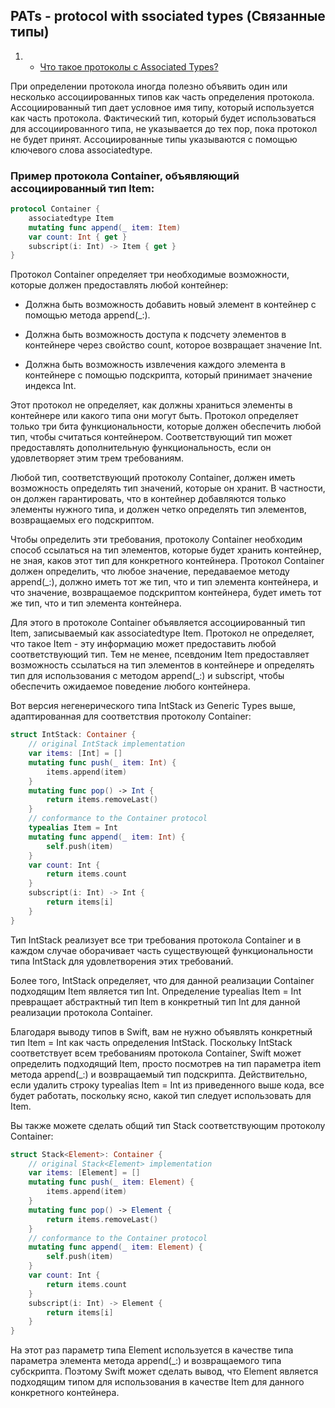 ## PATs - protocol with ssociated types (Связанные типы)

1. - [Что такое протоколы с Associated Types?](https://medium.com/@tesnik/что-такое-протоколы-с-associated-types-8065c87b6a6e)

При определении протокола иногда полезно объявить один или несколько ассоциированных типов как часть определения протокола. Ассоциированный тип дает условное имя типу, который используется как часть протокола. Фактический тип, который будет использоваться для ассоциированного типа, не указывается до тех пор, пока протокол не будет принят. Ассоциированные типы указываются с помощью ключевого слова associatedtype.

### Пример протокола Container, объявляющий ассоциированный тип Item:

```swift
protocol Container {
    associatedtype Item
    mutating func append(_ item: Item)
    var count: Int { get }
    subscript(i: Int) -> Item { get }
}
```

Протокол Container определяет три необходимые возможности, которые должен предоставлять любой контейнер:

* Должна быть возможность добавить новый элемент в контейнер с помощью метода append(_:).

* Должна быть возможность доступа к подсчету элементов в контейнере через свойство count, которое возвращает значение Int.

* Должна быть возможность извлечения каждого элемента в контейнере с помощью подскрипта, который принимает значение индекса Int.

Этот протокол не определяет, как должны храниться элементы в контейнере или какого типа они могут быть. Протокол определяет только три бита функциональности, которые должен обеспечить любой тип, чтобы считаться контейнером. Соответствующий тип может предоставлять дополнительную функциональность, если он удовлетворяет этим трем требованиям.

Любой тип, соответствующий протоколу Container, должен иметь возможность определять тип значений, которые он хранит. В частности, он должен гарантировать, что в контейнер добавляются только элементы нужного типа, и должен четко определять тип элементов, возвращаемых его подскриптом.

Чтобы определить эти требования, протоколу Container необходим способ ссылаться на тип элементов, которые будет хранить контейнер, не зная, каков этот тип для конкретного контейнера. Протокол Container должен определить, что любое значение, передаваемое методу append(_:), должно иметь тот же тип, что и тип элемента контейнера, и что значение, возвращаемое подскриптом контейнера, будет иметь тот же тип, что и тип элемента контейнера.

Для этого в протоколе Container объявляется ассоциированный тип Item, записываемый как associatedtype Item. Протокол не определяет, что такое Item - эту информацию может предоставить любой соответствующий тип. Тем не менее, псевдоним Item предоставляет возможность ссылаться на тип элементов в контейнере и определять тип для использования с методом append(_:) и subscript, чтобы обеспечить ожидаемое поведение любого контейнера.

Вот версия негенерического типа IntStack из Generic Types выше, адаптированная для соответствия протоколу Container:

```swift
struct IntStack: Container {
    // original IntStack implementation
    var items: [Int] = []
    mutating func push(_ item: Int) {
        items.append(item)
    }
    mutating func pop() -> Int {
        return items.removeLast()
    }
    // conformance to the Container protocol
    typealias Item = Int
    mutating func append(_ item: Int) {
        self.push(item)
    }
    var count: Int {
        return items.count
    }
    subscript(i: Int) -> Int {
        return items[i]
    }
}
```

Тип IntStack реализует все три требования протокола Container и в каждом случае оборачивает часть существующей функциональности типа IntStack для удовлетворения этих требований.

Более того, IntStack определяет, что для данной реализации Container подходящим Item является тип Int. Определение typealias Item = Int превращает абстрактный тип Item в конкретный тип Int для данной реализации протокола Container.

Благодаря выводу типов в Swift, вам не нужно объявлять конкретный тип Item = Int как часть определения IntStack. Поскольку IntStack соответствует всем требованиям протокола Container, Swift может определить подходящий Item, просто посмотрев на тип параметра item метода append(_:) и возвращаемый тип подскрипта. Действительно, если удалить строку typealias Item = Int из приведенного выше кода, все будет работать, поскольку ясно, какой тип следует использовать для Item.

Вы также можете сделать общий тип Stack соответствующим протоколу Container:

```swift
struct Stack<Element>: Container {
    // original Stack<Element> implementation
    var items: [Element] = []
    mutating func push(_ item: Element) {
        items.append(item)
    }
    mutating func pop() -> Element {
        return items.removeLast()
    }
    // conformance to the Container protocol
    mutating func append(_ item: Element) {
        self.push(item)
    }
    var count: Int {
        return items.count
    }
    subscript(i: Int) -> Element {
        return items[i]
    }
}
```

На этот раз параметр типа Element используется в качестве типа параметра элемента метода append(_:) и возвращаемого типа субскрипта. Поэтому Swift может сделать вывод, что Element является подходящим типом для использования в качестве Item для данного конкретного контейнера.
